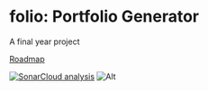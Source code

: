 # folio: Portfolio Generator

A final year project

[Roadmap](https://github.com/abhishek-maurya7/folio/wiki)

[![SonarCloud analysis](https://github.com/NewbieCodes1/folio/actions/workflows/sonarcloud.yml/badge.svg)](https://github.com/NewbieCodes1/folio/actions/workflows/sonarcloud.yml)
![Alt](https://repobeats.axiom.co/api/embed/7cb48e21d36b0eca0f27c3f52eca9c21c93c9377.svg "Repobeats analytics image")
